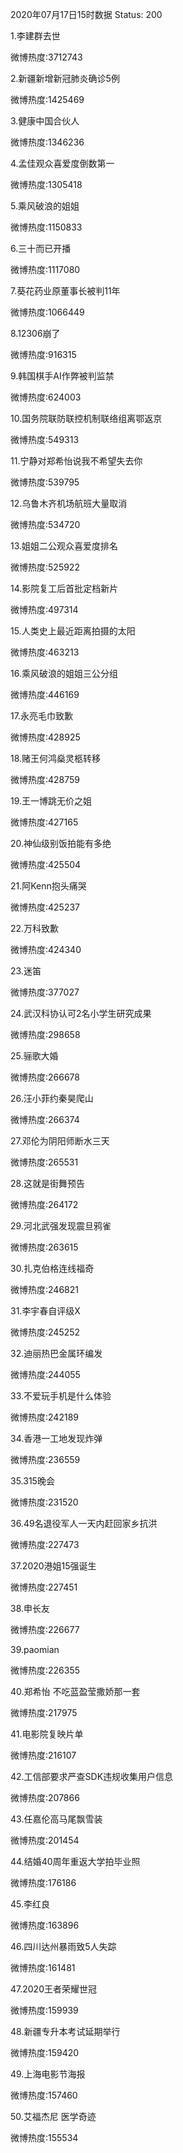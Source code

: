 2020年07月17日15时数据
Status: 200

1.李建群去世

微博热度:3712743

2.新疆新增新冠肺炎确诊5例

微博热度:1425469

3.健康中国合伙人

微博热度:1346236

4.孟佳观众喜爱度倒数第一

微博热度:1305418

5.乘风破浪的姐姐

微博热度:1150833

6.三十而已开播

微博热度:1117080

7.葵花药业原董事长被判11年

微博热度:1066449

8.12306崩了

微博热度:916315

9.韩国棋手AI作弊被判监禁

微博热度:624003

10.国务院联防联控机制联络组离鄂返京

微博热度:549313

11.宁静对郑希怡说我不希望失去你

微博热度:539795

12.乌鲁木齐机场航班大量取消

微博热度:534720

13.姐姐二公观众喜爱度排名

微博热度:525922

14.影院复工后首批定档新片

微博热度:497314

15.人类史上最近距离拍摄的太阳

微博热度:463213

16.乘风破浪的姐姐三公分组

微博热度:446169

17.永亮毛巾致歉

微博热度:428925

18.赌王何鸿燊灵柩转移

微博热度:428759

19.王一博跳无价之姐

微博热度:427165

20.神仙级别饭拍能有多绝

微博热度:425504

21.阿Kenn抱头痛哭

微博热度:425237

22.万科致歉

微博热度:424340

23.迷笛

微博热度:377027

24.武汉科协认可2名小学生研究成果

微博热度:298658

25.骊歌大婚

微博热度:266678

26.汪小菲约秦昊爬山

微博热度:266374

27.邓伦为阴阳师断水三天

微博热度:265531

28.这就是街舞预告

微博热度:264172

29.河北武强发现震旦鸦雀

微博热度:263615

30.扎克伯格连线福奇

微博热度:246821

31.李宇春自评级X

微博热度:245252

32.迪丽热巴金属环编发

微博热度:244055

33.不爱玩手机是什么体验

微博热度:242189

34.香港一工地发现炸弹

微博热度:236559

35.315晚会

微博热度:231520

36.49名退役军人一天内赶回家乡抗洪

微博热度:227473

37.2020港姐15强诞生

微博热度:227451

38.申长友

微博热度:226677

39.paomian

微博热度:226355

40.郑希怡 不吃蓝盈莹撒娇那一套

微博热度:217975

41.电影院复映片单

微博热度:216107

42.工信部要求严查SDK违规收集用户信息

微博热度:207866

43.任嘉伦高马尾飘雪装

微博热度:201454

44.结婚40周年重返大学拍毕业照

微博热度:176186

45.李红良

微博热度:163896

46.四川达州暴雨致5人失踪

微博热度:161481

47.2020王者荣耀世冠

微博热度:159939

48.新疆专升本考试延期举行

微博热度:159420

49.上海电影节海报

微博热度:157460

50.艾福杰尼 医学奇迹

微博热度:155534

